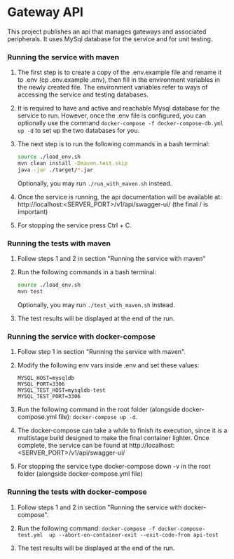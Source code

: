 # Gateway API
This project publishes an api that manages gateways and associated peripherals. 
It uses MySql database for the service and for unit testing.

### Running the service with maven

1. The first step is to create a copy of the .env.example file 
and rename it to .env (cp .env.example .env), then fill in the 
environment variables in the newly created file. The environment 
variables refer to ways of accessing the service and testing databases. 
   

2. It is required to have and active and reachable Mysql database for the service
to run. However, once the .env file is configured,
you can optionally use the command `docker-compose -f docker-compose-db.yml up -d`
to set up the two databases for you.
   

3. The next step is to run the following commands in a bash terminal:
    ```bash 
    source ./load_env.sh
    mvn clean install -Dmaven.test.skip
    java -jar ./target/*.jar
    ```
   Optionally, you may run `./run_with_maven.sh` instead. 


4. Once the service is running, the api documentation will be available at: 
http://localhost:<SERVER_PORT>/v1/api/swagger-ui/ (the final / is important)
   
5. For stopping the service press Ctrl + C.

### Running the tests with maven

1. Follow steps 1 and 2 in section "Running the service with maven"

2. Run the following commands in a bash terminal:
    ```bash 
    source ./load_env.sh
    mvn test
    ```
   Optionally, you may run `./test_with_maven.sh` instead. 
   
3. The test results will be displayed at the end of the run. 

### Running the service with docker-compose

1. Follow step 1 in section "Running the service with maven".

2. Modify the following env vars inside .env and set these values:
   ```
   MYSQL_HOST=mysqldb
   MYSQL_PORT=3306
   MYSQL_TEST_HOST=mysqldb-test
   MYSQL_TEST_PORT=3306
   ```

2. Run the following command in the root folder (alongside docker-compose.yml file): 
   `docker-compose up -d`. 

3. The docker-compose can take a while to finish its execution, 
   since it is a multistage build designed to make the final container 
   lighter. Once complete, the service can be found at 
   http://localhost:<SERVER_PORT>/v1/api/swagger-ui/
   
4. For stopping the service type docker-compose down -v in the root folder 
   (alongside docker-compose.yml file)

### Running the tests with docker-compose

1. Follow steps 1 and 2 in section "Running the service with docker-compose".

2. Run the following command: `docker-compose -f docker-compose-test.yml 
   up --abort-on-container-exit --exit-code-from api-test`

3. The test results will be displayed at the end of the run. 